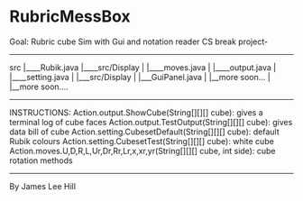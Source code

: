 # RubricMessBox
Goal: Rubric cube Sim with Gui and notation reader
CS break project-
__________________________________
src
|____Rubik.java
|____src/Display
|              |____moves.java
|              |____output.java
|              |____setting.java
|
|___src/Display
|             |___GuiPanel.java
|             |__more soon...
|
|__more soon....
_________________________________
INSTRUCTIONS:
Action.output.ShowCube(String[][][] cube): gives a terminal log of cube faces
Action.output.TestOutput(String[][][] cube): gives data bill of cube
Action.setting.CubesetDefault(String[][][] cube): default Rubik colours
Action.setting.CubesetTest(String[][][] cube): white cube
Action.moves.U,D,R,L,Ur,Dr,Rr,Lr,x,xr,yr(String[][][] cube, int side): cube rotation methods
__________________________________
By James Lee Hill
